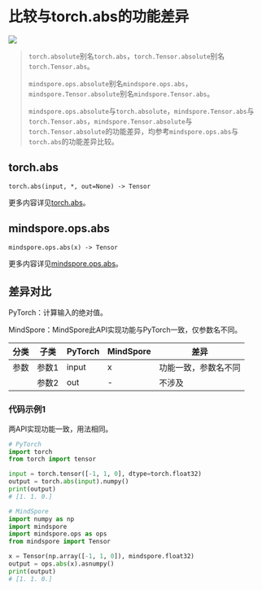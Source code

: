 # 比较与torch.abs的功能差异

<a href="https://gitee.com/mindspore/docs/blob/master/docs/mindspore/source_zh_cn/note/api_mapping/pytorch_diff/abs.md" target="_blank"><img src="https://mindspore-website.obs.cn-north-4.myhuaweicloud.com/website-images/master/resource/_static/logo_source.png"></a>

> `torch.absolute`别名`torch.abs`，`torch.Tensor.absolute`别名`torch.Tensor.abs`。
>
> `mindspore.ops.absolute`别名`mindspore.ops.abs`，`mindspore.Tensor.absolute`别名`mindspore.Tensor.abs`。
>
> `mindspore.ops.absolute`与`torch.absolute`，`mindspore.Tensor.abs`与`torch.Tensor.abs`，`mindspore.Tensor.absolute`与`torch.Tensor.absolute`的功能差异，均参考`mindspore.ops.abs`与`torch.abs`的功能差异比较。

## torch.abs

```text
torch.abs(input, *, out=None) -> Tensor
```

更多内容详见[torch.abs](https://pytorch.org/docs/1.8.1/generated/torch.abs.html)。

## mindspore.ops.abs

```text
mindspore.ops.abs(x) -> Tensor
```

更多内容详见[mindspore.ops.abs](https://mindspore.cn/docs/zh-CN/master/api_python/ops/mindspore.ops.abs.html)。

## 差异对比

PyTorch：计算输入的绝对值。

MindSpore：MindSpore此API实现功能与PyTorch一致，仅参数名不同。

| 分类 | 子类  | PyTorch | MindSpore | 差异                  |
| ---- | ----- | ------- | --------- | --------------------- |
| 参数 | 参数1 | input   | x | 功能一致，参数名不同 |
|  | 参数2 | out | - | 不涉及 |

### 代码示例1

两API实现功能一致，用法相同。

```python
# PyTorch
import torch
from torch import tensor

input = torch.tensor([-1, 1, 0], dtype=torch.float32)
output = torch.abs(input).numpy()
print(output)
# [1. 1. 0.]

# MindSpore
import numpy as np
import mindspore
import mindspore.ops as ops
from mindspore import Tensor

x = Tensor(np.array([-1, 1, 0]), mindspore.float32)
output = ops.abs(x).asnumpy()
print(output)
# [1. 1. 0.]
```

